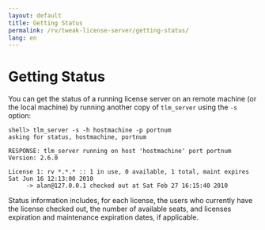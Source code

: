 ```yaml
---
layout: default
title: Getting Status
permalink: /rv/tweak-license-server/getting-status/
lang: en
---
```


# Getting Status

You can get the status of a running license server on an remote machine (or the local machine) by running another copy of `tlm_server` using the `-s` option:

```
shell> tlm_server -s -h hostmachine -p portnum
asking for status, hostmachine, portnum

RESPONSE: tlm_server running on host 'hostmachine' port portnum
Version: 2.6.0

License 1: rv *.*.* :: 1 in use, 0 available, 1 total, maint expires Sat Jun 16 12:13:00 2010
     -> alan@127.0.0.1 checked out at Sat Feb 27 16:15:40 2010
```

Status information includes, for each license, the users who currently have the license checked out, the number of available seats, and licenses expiration and maintenance expiration dates, if applicable.
